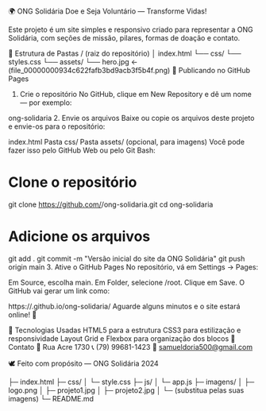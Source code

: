 🌍 ONG Solidária
Doe e Seja Voluntário — Transforme Vidas!

Este projeto é um site simples e responsivo criado para representar a ONG Solidária, com seções de missão, pilares, formas de doação e contato.

📂 Estrutura de Pastas
/ (raiz do repositório)
│ index.html
└── css/
    └── styles.css
└── assets/
    └── hero.jpg   ← (file_00000000934c622fafb3bd9acb3f5b4f.png)
🚀 Publicando no GitHub Pages
1. Crie o repositório
No GitHub, clique em New Repository e dê um nome — por exemplo:

ong-solidaria
2. Envie os arquivos
Baixe ou copie os arquivos deste projeto e envie-os para o repositório:

index.html
Pasta css/
Pasta assets/ (opcional, para imagens)
Você pode fazer isso pelo GitHub Web ou pelo Git Bash:

# Clone o repositório
 git clone https://github.com/<seu-usuario>/ong-solidaria.git
 cd ong-solidaria

# Adicione os arquivos
 git add .
 git commit -m "Versão inicial do site da ONG Solidária"
 git push origin main
3. Ative o GitHub Pages
No repositório, vá em Settings → Pages:

Em Source, escolha main.
Em Folder, selecione /root.
Clique em Save.
O GitHub vai gerar um link como:

https://<seu-usuario>.github.io/ong-solidaria/
Aguarde alguns minutos e o site estará online! 🎉

🧩 Tecnologias Usadas
HTML5 para a estrutura
CSS3 para estilização e responsividade
Layout Grid e Flexbox para organização dos blocos
💌 Contato
📍 Rua Acre 1730
📞 (79) 99681-1423
📧 samueldoria500@gmail.com

🕊️ Feito com propósito — ONG Solidária 2024

├─ index.html
├─ css/
│  └─ style.css
├─ js/
│  └─ app.js
├─ imagens/
│  ├─ logo.png
│  ├─ projeto1.jpg
│  ├─ projeto2.jpg
│  └─ (substitua pelas suas imagens)
└─ README.md
